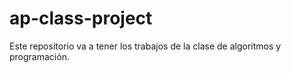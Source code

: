 # ap-class-project
Este repositorio va a tener los trabajos de la clase de algoritmos y programación.
